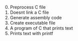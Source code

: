 0. Preprocess C file
1. Doesnt link a C file
2. Generate assembly code
3. Create executable file
4. A program of C that prints text
5. Prints text with printf
